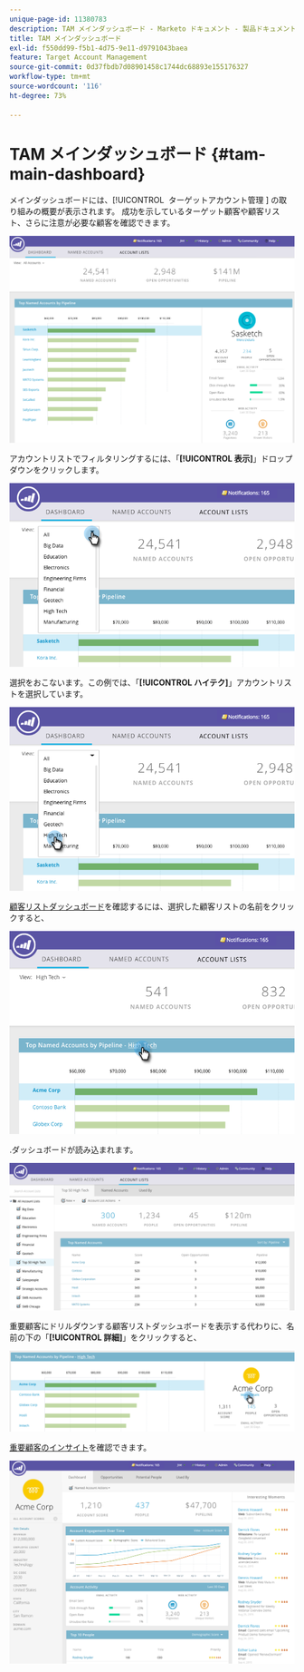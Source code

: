 ```yaml
---
unique-page-id: 11380783
description: TAM メインダッシュボード - Marketo ドキュメント - 製品ドキュメント
title: TAM メインダッシュボード
exl-id: f550dd99-f5b1-4d75-9e11-d9791043baea
feature: Target Account Management
source-git-commit: 0d37fbdb7d08901458c1744dc68893e155176327
workflow-type: tm+mt
source-wordcount: '116'
ht-degree: 73%

---
```


# TAM メインダッシュボード {#tam-main-dashboard}

メインダッシュボードには、[!UICONTROL &#x200B; ターゲットアカウント管理 &#x200B;] の取り組みの概要が表示されます。 成功を示しているターゲット顧客や顧客リスト、さらに注意が必要な顧客を確認できます。

![](assets/one.png)

アカウントリストでフィルタリングするには、「**[!UICONTROL 表示]**」ドロップダウンをクリックします。

![](assets/two.png)

選択をおこないます。この例では、「**[!UICONTROL ハイテク]**」アカウントリストを選択しています。

![](assets/three.png)

[顧客リストダッシュボード](/help/marketo/product-docs/target-account-management/measure/account-list-insights.md#account-list-dashboard)を確認するには、選択した顧客リストの名前をクリックすると、

![](assets/four.png)

.ダッシュボードが読み込まれます。

![](assets/five.png)

重要顧客にドリルダウンする顧客リストダッシュボードを表示する代わりに、名前の下の「**[!UICONTROL 詳細]**」をクリックすると、

![](assets/six.png)

[重要顧客のインサイト](/help/marketo/product-docs/target-account-management/measure/named-account-insights.md)を確認できます。

![](assets/seven.png)
